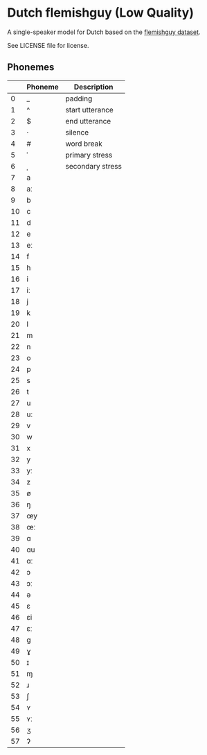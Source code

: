 # Dutch flemishguy (Low Quality)

A single-speaker model for Dutch based on the [flemishguy dataset](https://github.com/rhasspy/dataset-voice-flemishguy).

See LICENSE file for license.


## Phonemes

<table><thead><th>&nbsp;</th><th>Phoneme</th><th>Description</th></thead>
<tr>
<td> 0 </td>
<td> _ </td>
<td> padding </td>
</tr>
<tr>
<td> 1 </td>
<td> ^ </td>
<td> start utterance </td>
</tr>
<tr>
<td> 2 </td>
<td> $ </td>
<td> end utterance </td>
</tr>
<tr>
<td> 3 </td>
<td> · </td>
<td> silence </td>
</tr>
<tr>
<td> 4 </td>
<td> # </td>
<td> word break </td>
</tr>
<tr>
<td> 5 </td>
<td> ˈ </td>
<td> primary stress </td>
</tr>
<tr>
<td> 6 </td>
<td> ˌ </td>
<td> secondary stress </td>
</tr>
<tr>
<td> 7 </td>
<td> a </td>
<td>  </td>
</tr>
<tr>
<td> 8 </td>
<td> aː </td>
<td>  </td>
</tr>
<tr>
<td> 9 </td>
<td> b </td>
<td>  </td>
</tr>
<tr>
<td> 10 </td>
<td> c </td>
<td>  </td>
</tr>
<tr>
<td> 11 </td>
<td> d </td>
<td>  </td>
</tr>
<tr>
<td> 12 </td>
<td> e </td>
<td>  </td>
</tr>
<tr>
<td> 13 </td>
<td> eː </td>
<td>  </td>
</tr>
<tr>
<td> 14 </td>
<td> f </td>
<td>  </td>
</tr>
<tr>
<td> 15 </td>
<td> h </td>
<td>  </td>
</tr>
<tr>
<td> 16 </td>
<td> i </td>
<td>  </td>
</tr>
<tr>
<td> 17 </td>
<td> iː </td>
<td>  </td>
</tr>
<tr>
<td> 18 </td>
<td> j </td>
<td>  </td>
</tr>
<tr>
<td> 19 </td>
<td> k </td>
<td>  </td>
</tr>
<tr>
<td> 20 </td>
<td> l </td>
<td>  </td>
</tr>
<tr>
<td> 21 </td>
<td> m </td>
<td>  </td>
</tr>
<tr>
<td> 22 </td>
<td> n </td>
<td>  </td>
</tr>
<tr>
<td> 23 </td>
<td> o </td>
<td>  </td>
</tr>
<tr>
<td> 24 </td>
<td> p </td>
<td>  </td>
</tr>
<tr>
<td> 25 </td>
<td> s </td>
<td>  </td>
</tr>
<tr>
<td> 26 </td>
<td> t </td>
<td>  </td>
</tr>
<tr>
<td> 27 </td>
<td> u </td>
<td>  </td>
</tr>
<tr>
<td> 28 </td>
<td> uː </td>
<td>  </td>
</tr>
<tr>
<td> 29 </td>
<td> v </td>
<td>  </td>
</tr>
<tr>
<td> 30 </td>
<td> w </td>
<td>  </td>
</tr>
<tr>
<td> 31 </td>
<td> x </td>
<td>  </td>
</tr>
<tr>
<td> 32 </td>
<td> y </td>
<td>  </td>
</tr>
<tr>
<td> 33 </td>
<td> yː </td>
<td>  </td>
</tr>
<tr>
<td> 34 </td>
<td> z </td>
<td>  </td>
</tr>
<tr>
<td> 35 </td>
<td> ø </td>
<td>  </td>
</tr>
<tr>
<td> 36 </td>
<td> ŋ </td>
<td>  </td>
</tr>
<tr>
<td> 37 </td>
<td> œy </td>
<td>  </td>
</tr>
<tr>
<td> 38 </td>
<td> œː </td>
<td>  </td>
</tr>
<tr>
<td> 39 </td>
<td> ɑ </td>
<td>  </td>
</tr>
<tr>
<td> 40 </td>
<td> ɑu </td>
<td>  </td>
</tr>
<tr>
<td> 41 </td>
<td> ɑː </td>
<td>  </td>
</tr>
<tr>
<td> 42 </td>
<td> ɔ </td>
<td>  </td>
</tr>
<tr>
<td> 43 </td>
<td> ɔː </td>
<td>  </td>
</tr>
<tr>
<td> 44 </td>
<td> ə </td>
<td>  </td>
</tr>
<tr>
<td> 45 </td>
<td> ɛ </td>
<td>  </td>
</tr>
<tr>
<td> 46 </td>
<td> ɛi </td>
<td>  </td>
</tr>
<tr>
<td> 47 </td>
<td> ɛː </td>
<td>  </td>
</tr>
<tr>
<td> 48 </td>
<td> ɡ </td>
<td>  </td>
</tr>
<tr>
<td> 49 </td>
<td> ɣ </td>
<td>  </td>
</tr>
<tr>
<td> 50 </td>
<td> ɪ </td>
<td>  </td>
</tr>
<tr>
<td> 51 </td>
<td> ɱ </td>
<td>  </td>
</tr>
<tr>
<td> 52 </td>
<td> ɹ </td>
<td>  </td>
</tr>
<tr>
<td> 53 </td>
<td> ʃ </td>
<td>  </td>
</tr>
<tr>
<td> 54 </td>
<td> ʏ </td>
<td>  </td>
</tr>
<tr>
<td> 55 </td>
<td> ʏː </td>
<td>  </td>
</tr>
<tr>
<td> 56 </td>
<td> ʒ </td>
<td>  </td>
</tr>
<tr>
<td> 57 </td>
<td> ʔ </td>
<td>  </td>
</tr>
</table>
